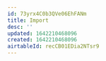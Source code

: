 ```yaml
---
id: 73yrx4C0b3QVe06EhFANm
title: Import
desc: ''
updated: 1642210468096
created: 1642210468096
airtableId: recCB01EDia2NTsr9
---
```


